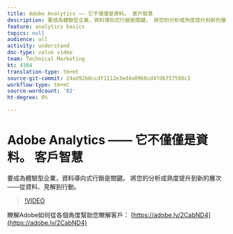 ```yaml
---
title: Adobe Analytics —— 它不僅僅是資料。 客戶智慧
description: 要成為體驗型企業，資料導向式行銷是關鍵。 將您的分析成熟度提升到新的層次——從資料、見解到行動。
feature: analytics basics
topics: null
audience: all
activity: understand
doc-type: value video
team: Technical Marketing
kt: 4384
translation-type: tm+mt
source-git-commit: 24ad92b0ccdf1112e3ed4a0968cd47db757598c3
workflow-type: tm+mt
source-wordcount: '82'
ht-degree: 0%

---
```



# Adobe Analytics —— 它不僅僅是資料。 客戶智慧

要成為體驗型企業，資料導向式行銷是關鍵。 將您的分析成熟度提升到新的層次——從資料、見解到行動。

>[!VIDEO](https://video.tv.adobe.com/v/31502/?quality=12)

瞭解Adobe如何從各個角度幫助您瞭解客戶： [https://adobe.ly/2CabND4](https://adobe.ly/2CabND4)
